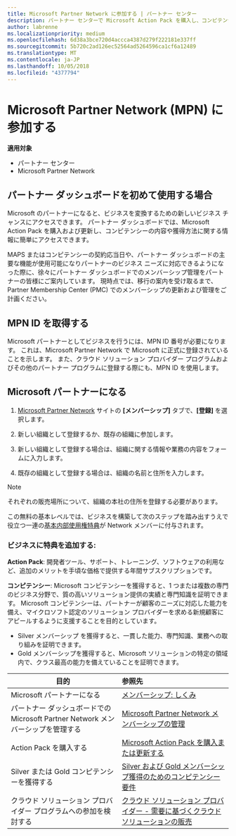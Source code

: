 ```yaml
---
title: Microsoft Partner Network に参加する | パートナー センター
description: パートナー センターで Microsoft Action Pack を購入し、コンピテンシーを獲得しましょう
author: labrenne
ms.localizationpriority: medium
ms.openlocfilehash: 6d38a3bce720d4accca4387d279f222181e337ff
ms.sourcegitcommit: 5b720c2ad126ec52564ad5264596ca1cf6a12489
ms.translationtype: MT
ms.contentlocale: ja-JP
ms.lasthandoff: 10/05/2018
ms.locfileid: "4377794"
---
```

# <a name="join-the-microsoft-partner-network-mpn"></a>Microsoft Partner Network (MPN) に参加する

**適用対象**

-  パートナー センター
-  Microsoft Partner Network

## <a name="new-to-the-partner-dashboard"></a>パートナー ダッシュボードを初めて使用する場合

 Microsoft のパートナーになると、ビジネスを変換するための新しいビジネス チャンスにアクセスできます。 パートナー ダッシュボードでは、Microsoft Action Pack を購入および更新し、コンピテンシーの内容や獲得方法に関する情報に簡単にアクセスできます。

 MAPS またはコンピテンシーの契約応当日や、パートナー ダッシュボードの主要な機能が使用可能になりパートナーのビジネス ニーズに対応できるようになった際に、徐々にパートナー ダッシュボードでのメンバーシップ管理をパートナーの皆様にご案内しています。  現時点では、移行の案内を受け取るまで、Partner Membership Center (PMC) でのメンバーシップの更新および管理をご計画ください。

## <a name="get-your-mpn-id"></a>MPN ID を取得する

Microsoft パートナーとしてビジネスを行うには、MPN ID 番号が必要になります。 これは、Microsoft Partner Network で Microsoft に正式に登録されていることを示します。 また、クラウド ソリューション プロバイダー プログラムおよびその他のパートナー プログラムに登録する際にも、MPN ID を使用します。  

## <a name="become-a-microsoft-partner"></a>Microsoft パートナーになる

1.  [Microsoft Partner Network](https://partner.microsoft.com/en-us/membership) サイトの **[メンバーシップ]** タブで、**[登録]** を選択します。 

2.  新しい組織として登録するか、既存の組織に参加します。

3.  新しい組織として登録する場合は、組織に関する情報や業務の内容をフォームに入力します。

4.  既存の組織として登録する場合は、組織の名前と住所を入力します。

> [!NOTE]  
>  それぞれの販売場所について、組織の本社の住所を登録する必要があります。

この無料の基本レベルでは、ビジネスを構築して次のステップを踏み出すうえで役立つ一連の[基本内部使用権特典](https://partner.microsoft.com/membership/core-benefits)が Network メンバーに付与されます。 

### <a name="add-additional-benefits-to-your-business"></a>ビジネスに特典を追加する: 

**Action Pack**:  開発者ツール、サポート、トレーニング、ソフトウェアの利用など、追加のメリットを手頃な価格で提供する年間サブスクリプションです。

**コンピテンシー**:  Microsoft コンピテンシーを獲得すると、1 つまたは複数の専門のビジネス分野で、質の高いソリューション提供の実績と専門知識を証明できます。 Microsoft コンピテンシーは、パートナーが顧客のニーズに対応した能力を備え、マイクロソフト認定のソリューション プロバイダーを求める新規顧客にアピールするように支援することを目的としています。 

- Silver メンバーシップ を獲得すると、一貫した能力、専門知識、業務への取り組みを証明できます。
- Gold メンバーシップを獲得すると、Microsoft ソリューションの特定の領域内で、クラス最高の能力を備えていることを証明できます。

|**目的**   |**参照先**   |
|------------------|:---------------|
|Microsoft パートナーになる|[メンバーシップ: しくみ](https://partner.microsoft.com/membership/how-it-works)|
パートナー ダッシュボードでの Microsoft Partner Network メンバーシップを管理する   |[Microsoft Partner Network メンバーシップの管理](mpn-overview.md)
|Action Pack を購入する   |[Microsoft Action Pack を購入または更新する](https://msdn.microsoft.com/partner-center/mpn-get-action-pack)|
|Silver または Gold コンピテンシーを獲得する   |[Silver および Gold メンバーシップ獲得のためのコンピテンシー要件](https://msdn.microsoft.com/en-us/partner-center/learn-about-competencies)|
|クラウド ソリューション プロバイダー プログラムへの参加を検討する|[クラウド ソリューション プロバイダー - 需要に基づくクラウド ソリューションの販売](csp-overview.md)|
